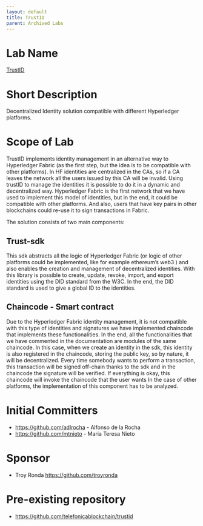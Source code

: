 ```yaml
---
layout: default
title: TrustID
parent: Archived Labs
---
```

# Lab Name
[TrustID](https://github.com/hyperledger-labs/trustid)

# Short Description
Decentralized Identity solution compatible with different Hyperledger platforms.

# Scope of Lab

TrustID implements identity management in an alternative way to Hyperledger Fabric (as the first step, but the idea is to be compatible with other platforms). In HF identities are centralized in the CAs, so if a CA leaves the network all the users issued by this CA will be invalid. Using trustID to manage the identities it is possible to do it in a dynamic and decentralized way. Hyperledger Fabric is the first network that we have used to implement this model of identities, but in the end, it could be compatible with other platforms. And also, users that have key pairs in other blockchains could re-use it to sign transactions in Fabric.

The solution consists of two main components:

## Trust-sdk
This sdk abstracts all the logic of Hyperledger Fabric (or logic of other platforms could be implemented, like for example ethereum’s web3 ) and also enables the creation and management of decentralized identities. With this library is possible to create, update, revoke, import, and export identities using the DID standard from the W3C. In the end, the DID standard is used to give a global ID to the identities.

## Chaincode - Smart contract
Due to the Hyperledger Fabric identity management, it is not compatible with this type of identities and signatures we have implemented chaincode that implements these functionalities. In the end, all the functionalities that we have commented in the documentation are modules of the same chaincode. In this case, when we create an identity in the sdk, this identity is also registered in the chaincode, storing the public key, so by nature, it will be decentralized. Every time somebody wants to perform a transaction, this transaction will be signed off-chain thanks to the sdk and in the chaincode the signature will be verified. If everything is okay, this chaincode will invoke the chaincode that the user wants
In the case of other platforms, the implementation of this component has to be analyzed.

# Initial Committers

- https://github.com/adlrocha - Alfonso de la Rocha
- https://github.com/mtnieto - Maria Teresa Nieto

# Sponsor

- Troy Ronda https://github.com/troyronda

# Pre-existing repository
- https://github.com/telefonicablockchain/trustid
